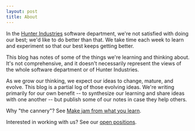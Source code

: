 ```yaml
---
layout: post
title: About
---
```


In the [Hunter Industries](https://www.hunterindustries.com/) software
department, we're not satisfied with doing our best; we'd like to do better than
that. We take time each week to learn and experiment so that our best keeps
getting better.

This blog has notes of some of the things we're learning and thinking about.
It's not comprehensive, and it doesn't necessarily represent the views of the
whole software department or of Hunter Industries.

As we grow our thinking, we expect our ideas to change, mature, and evolve. This
blog is a partial log of those evolving ideas. We're writing primarily for our
own benefit -- to synthesize our learning and share ideas with one another --
but publish some of our notes in case they help others.

Why "the cannery"? See [Make jam from what you
learn](/blog/2023/10/27/make-jam.html).

Interested in working with us? See our [open positions](https://recruiting2.ultipro.com/HUN1007HUIND/JobBoard/9d4c9b3a-f0e0-45f2-8b3c-5fb03c6eb7f5/?q=Mob&o=relevance&w=&wc=&we=&wpst=&f5=GalK65savEK7Er4k_Nb7dw).
